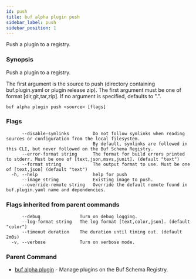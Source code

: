 ```yaml
---
id: push
title: buf alpha plugin push
sidebar_label: push
sidebar_position: 1
---
```

Push a plugin to a registry.

### Synopsis

Push a plugin to a registry.

The first argument is the source to push (directory containing buf.plugin.yaml or plugin release zip).
The first argument must be one of format [dir,git,tar,zip].
If no argument is specified, defaults to &#34;.&#34;. 

```
buf alpha plugin push <source> [flags]
```

### Flags

```
      --disable-symlinks         Do not follow symlinks when reading sources or configuration from the local filesystem.
                                 By default, symlinks are followed in this CLI, but never followed on the Buf Schema Registry.
      --error-format string      The format for build errors printed to stderr. Must be one of [text,json,msvs,junit]. (default "text")
      --format string            The output format to use. Must be one of [text,json] (default "text")
  -h, --help                     help for push
      --image string             Existing image to push.
      --override-remote string   Override the default remote found in buf.plugin.yaml name and dependencies.
```

### Flags inherited from parent commands

```
      --debug               Turn on debug logging.
      --log-format string   The log format [text,color,json]. (default "color")
      --timeout duration    The duration until timing out. (default 2m0s)
  -v, --verbose             Turn on verbose mode.
```

### Parent Command

* [buf alpha plugin](index)	 - Manage plugins on the Buf Schema Registry.
